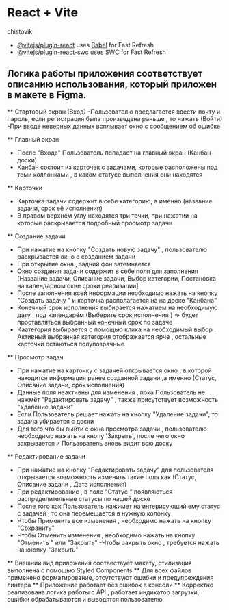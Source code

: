 # React + Vite
chistovik

- [@vitejs/plugin-react](https://github.com/vitejs/vite-plugin-react/blob/main/packages/plugin-react/README.md) uses [Babel](https://babeljs.io/) for Fast Refresh
- [@vitejs/plugin-react-swc](https://github.com/vitejs/vite-plugin-react-swc) uses [SWC](https://swc.rs/) for Fast Refresh





## Логика работы приложения соответствует описанию использования, который приложен в макете в Figma.
** Стартовый экран (Вход)
-Пользователю предлагается ввести почту и пароль, если регистрация была произведена раньше , то нажать (Войти)
-При вводе неверных данных всплывает окно с сообщением об ошибке

** Главный экран
- После "Входа" Пользователь попадает на главный экран (Канбан-доски)
- Канбан состоит из карточек с задачами, которые  расположены под теми коллонками , в каком статусе выполнения они находятся

** Карточки
- Карточка задачи содержит в себе категорию, а именно (название задачи, срок её исполнения)
- В правом верхнем углу находятся три точки, при нажатии на которые раскрывается подробный просмотр задачи

** Создание задачи
- При нажатие на кнопку "Создать новую задачу" , пользователю раскрывается окно с созданием задачи
- При открытие окна , задний фон затемняется
- Окно создания задачи содержит в себе поля для заполнения [Название задачи, Описание задачи, Выбор категории, Постановка на календарном окне сроки реализации]
- После заполнения всей информации необходимо нажать на кнопку "Создать задачу " и карточка располагается на на доске "Канбана"
- Конечный срок исполнения выбирается нажатием на необходимую дату , под календарём (Выберите срок исполнения ) => будет проставляться выбранный конечный срок по задаче
- Каатегория выбирается с помощью клика на необходимый выбор . Активный выбранная категория отображается ярче , остальные карточки остаються полупозрачные

** Просмотр задач
- При нажатие на карточку с задачей открывается окно , в которой находится информация ранее созданной задачи ,а именно (Статус, Описание задачи, срок исполнения) 
- Данные поля неактивны для изменения , пока Пользователь не нажмёт "Редактировать задачу" , также присутствует возможность "Удаление задачи"
- Если Пользователь решает нажать на кнопку "Удаление задачи", то задача убирается с доски
- Для того что бы выйти с окна просмотра задачи , пользователю необходимо нажать на кнопу 'Закрыть', после чего окно закрывается и Пользователь вновь видит всю доску 

** Редактирование задачи
- При нажатие на кнопку "Редактировать задачу" для пользователя открывается возможность изменить такие поля как (Статус, Описание задачи , Дата исполнения)
- При редактирование , в поле "Статус " появляються распределительные статусы по нашей доске 
- После того как Пользователь нажимет на интерисующий ему статус с задачей , то она перемещается в нужную колонку
- Чтобы Применить все изменения , необходимо нажать на кнопку "Сохранить"
- Чтобы Отменить изменения , необходимо нажать на кнопку "Отменить " или  "Закрыть"
-Чтобы закрыть окно , требуется нажать на кнопку "Закрыть"

** Внешний вид приложения соотвествует макету, стилизация выполнена с помощью Styled Components
** Для всех файлов применено форматирование, отсутствуют ошибки и предупреждения линтера
** Приложение работает без ошибок в консоли
** Корректно реализована логика работы с API , работает индикатор загрузки, ошибки обрабатываются и выводятся пользователю